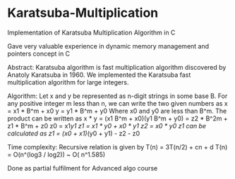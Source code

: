 # Karatsuba-Multiplication
Implementation of Karatsuba Multiplication Algorithm in C

Gave very valuable experience in dynamic memory management and pointers concept in C

Abstract: Karatsuba algorithm is fast multiplication algorithm discovered by Anatoly Karatsuba in 1960. We implemented the Karatsuba fast multiplication algorithm for large integers.

Algorithm:
Let x and y be represented as n-digit strings in some base B. For any positive integer m less than n, we can write the two given numbers as
 x = x1 * B^m  + x0
 y = y1 * B^m  + y0
Where x0 and y0 are less than B^m. The product can be written as 
 x * y =  (x1 B^m + x0)(y1 B^m + y0)
         =  z2 * B^2m  +  z1 * B^m  + z0
   z0 = x1*y1
   z1 = x1 * y0 + x0 * y1
   z2 = x0 * y0
z1 can be calculated as z1 = (x0 + x1)*(y0 + y1)  - z2 - z0

Time complexity:
 Recursive relation is given by
		T(n) = 3T(n/2) + cn + d
		T(n) = O(n^(log3 / log2)) 
        ~  O( n^1.585)


Done as partial fulfilment for Advanced algo course
